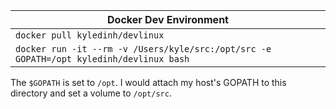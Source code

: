 | Docker Dev Environment                      |
|---------------------------------------------|
| `docker pull kyledinh/devlinux`             |
| `docker run -it --rm -v /Users/kyle/src:/opt/src -e GOPATH=/opt kyledinh/devlinux bash` |

The `$GOPATH` is set to `/opt`. I would attach my host's GOPATH to this directory and set a volume to `/opt/src`.
